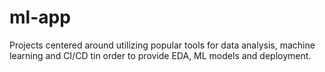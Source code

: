 # ml-app
 Projects centered around utilizing popular tools for data analysis, machine learning and CI/CD tin order to provide EDA, ML models and deployment.
